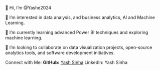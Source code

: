 👋 Hi, I’m @Yashe2024

👀 I’m interested in data analysis, and business analytics, AI and Machine Learning.

🌱 I’m currently learning advanced Power BI techniques and exploring machine learning.

💞️ I’m looking to collaborate on data visualization projects, open-source analytics tools, and software development initiatives.

Connect with Me:
 **GitHub:** [Yash Sinha](https://github.com/Yashe2024)
LinkedIn: Yash Sinha


